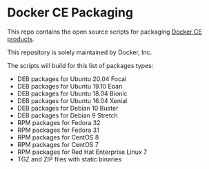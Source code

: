 # Docker CE Packaging

This repo contains the open source scripts for packaging
[Docker CE products](https://store.docker.com/search?offering=community&q=&type=edition).

This repository is solely maintained by Docker, Inc.

The scripts will build for this list of packages types:

* DEB packages for Ubuntu 20.04 Focal
* DEB packages for Ubuntu 19.10 Eoan
* DEB packages for Ubuntu 18.04 Bionic
* DEB packages for Ubuntu 16.04 Xenial
* DEB packages for Debian 10 Buster
* DEB packages for Debian 9 Stretch
* RPM packages for Fedora 32
* RPM packages for Fedora 31
* RPM packages for CentOS 8
* RPM packages for CentOS 7
* RPM packages for Red Hat Enterprise Linux 7
* TGZ and ZIP files with static binaries
